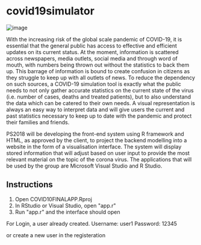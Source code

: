 # covid19simulator

![image](https://github.com/user-attachments/assets/c6f3b330-e95a-4eba-867a-7b8edf62f80d)

With the increasing risk of the global scale pandemic of COVID-19, it is essential that the general public has access to effective and efficient updates on its current status. At the moment, information is scattered across newspapers, media outlets, social media and through word of mouth, with numbers being thrown out without the statistics to back them up. This barrage of information is bound to create confusion in citizens as they struggle to keep up with all outlets of news. To reduce the dependency on such sources, a COVID-19 simulation tool is exactly what the public needs to not only gather accurate statistics on the current state of the virus (i.e. number of cases, deaths and treated patients), but to also understand the data which can be catered to their own needs. A visual representation is always an easy way to interpret data and will give users the current and past statistics necessary to keep up to date with the pandemic and protect their families and friends.

PS2018 will be developing the front-end system using R framework and HTML, as approved by the client, to project the backend modelling into a website in the form of a visualisation interface. The system will display stored information that will adjust based on user input to provide the most relevant material on the topic of the corona virus. The applications that will be used by the group are Microsoft Visual Studio and R Studio.

## Instructions

1. Open COVID10FINALAPP.Rproj
2. In RStudio or Visual Studio, open "app.r"
3. Run "app.r" and the interface should open

For Login, a user already created. 
Username: user1
Password: 12345

or create a new user in the registeration 
